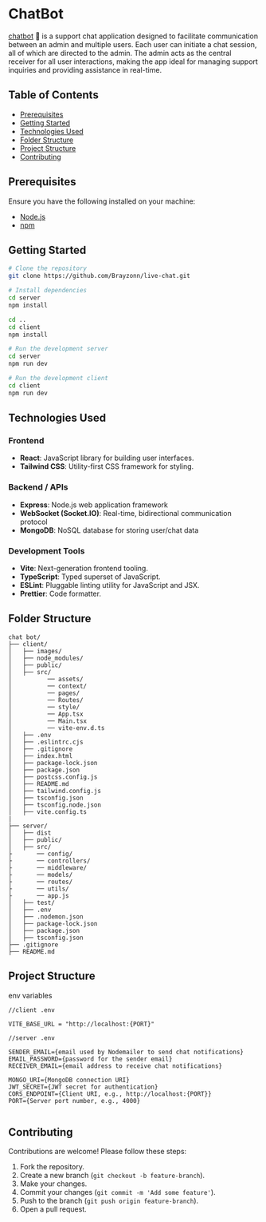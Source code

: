 # ChatBot

[chatbot](#) 🔗 is a support chat application designed to facilitate communication between an admin and multiple users. Each user can initiate a chat session, all of which are directed to the admin. The admin acts as the central receiver for all user interactions, making the app ideal for managing support inquiries and providing assistance in real-time.


## Table of Contents

- [Prerequisites](#Prerequisites)
- [Getting Started](#getting-started)
- [Technologies Used](#technologies-used)
- [Folder Structure](#folder-structure)
- [Project Structure](#Project-structure)
- [Contributing](#Contributing)

## Prerequisites

Ensure you have the following installed on your machine:

- [Node.js](https://nodejs.org/)
- [npm](https://npmjs.com/)


## Getting Started

```bash
# Clone the repository
git clone https://github.com/Brayzonn/live-chat.git

# Install dependencies
cd server
npm install

cd ..
cd client
npm install

# Run the development server
cd server
npm run dev

# Run the development client
cd client
npm run dev

```

## Technologies Used

### Frontend

- **React**: JavaScript library for building user interfaces.
- **Tailwind CSS**: Utility-first CSS framework for styling.


### Backend / APIs

- **Express**: Node.js web application framework
- **WebSocket (Socket.IO)**: Real-time, bidirectional communication protocol 
- **MongoDB**: NoSQL database for storing user/chat data

### Development Tools

- **Vite**: Next-generation frontend tooling.
- **TypeScript**: Typed superset of JavaScript.
- **ESLint**: Pluggable linting utility for JavaScript and JSX.
- **Prettier**: Code formatter.



## Folder Structure

```
chat bot/
├── client/
│   ├── images/
│   ├── node_modules/
│   ├── public/
│   ├── src/
│          ── assets/
│          ── context/
│          ── pages/
│          ── Routes/
│          ── style/
│          ── App.tsx
│          ── Main.tsx
│          ── vite-env.d.ts
│   ├── .env
│   ├── .eslintrc.cjs
│   ├── .gitignore
│   ├── index.html
│   ├── package-lock.json
│   ├── package.json
│   ├── postcss.config.js
│   ├── README.md
│   ├── tailwind.config.js
│   ├── tsconfig.json
│   ├── tsconfig.node.json
│   ├── vite.config.ts
|
├── server/
│   ├── dist
│   ├── public/
│   ├── src/
├       ── config/
├       ── controllers/
├       ── middleware/
├       ── models/
├       ── routes/
├       ── utils/
├       ── app.js
│   ├── test/
│   ├── .env
│   ├── .nodemon.json
│   ├── package-lock.json
│   ├── package.json
│   ├── tsconfig.json
├── .gitignore
├── README.md

```


## Project Structure

env variables

```
//client .env

VITE_BASE_URL = "http://localhost:{PORT}"

```

```
//server .env

SENDER_EMAIL={email used by Nodemailer to send chat notifications}
EMAIL_PASSWORD={password for the sender email}
RECEIVER_EMAIL={email address to receive chat notifications}

MONGO_URI={MongoDB connection URI}
JWT_SECRET={JWT secret for authentication}
CORS_ENDPOINT={Client URI, e.g., http://localhost:{PORT}}
PORT={Server port number, e.g., 4000}


```


## Contributing

Contributions are welcome! Please follow these steps:

1. Fork the repository.
2. Create a new branch (`git checkout -b feature-branch`).
3. Make your changes.
4. Commit your changes (`git commit -m 'Add some feature'`).
5. Push to the branch (`git push origin feature-branch`).
6. Open a pull request.






